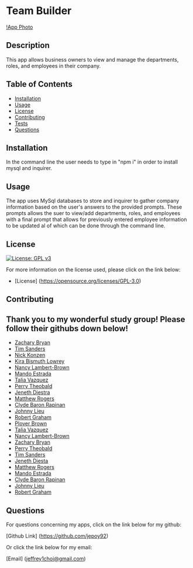 
# Team Builder
[!App Photo](app_photo.png)

## Description 

This app allows business owners to view and manage the departments, roles, and employees in their company.


## Table of Contents

* [Installation](#installation)
* [Usage](#usage)
* [License](#license)
* [Contributing](#contributing)
* [Tests](#tests)
* [Questions](#questions)


## Installation

In the command line the user needs to type in "npm i" in order to install mysql and inquirer.

## Usage 

The app uses MySql databases to store and inquirer to gather company information based on the user's answers to the provided prompts. These prompts allows the suer to view/add departments, roles, and employees with a final prompt that allows for previously entered employee information to be updated al of which can be done through the command line. 


## License
  
  
[![License: GPL v3](https://img.shields.io/badge/License-GPLv3-blue.svg)](https://www.gnu.org/licenses/gpl-3.0)

  For more information on the license used, please click on the link below:

- [License] (https://opensource.org/licenses/GPL-3.0)


## Contributing

## Thank you to my wonderful study group! Please follow their githubs down below!

- [Zachary Bryan](https://github.com/zacharybryan)
- [Tim Sanders](https://github.com/tbsanders5)
- [Nick Konzen](https://github.com/NTKonzen)
- [Kira Bismuth Lowrey](https://github.com/KILowrey)
- [Nancy Lambert-Brown](https://github.com/n-lambert)
- [Mando Estrada](https://github.com/Mando619)
- [Talia Vazquez](https://github.com/taliavazquez)
- [Perry Theobald](https://github.com/perrytjr)
- [Jeneth Diestra](https://github.com/jen6one9)
- [Matthew Rogers](https://github.com/Rogers-Development-Services)
- [Clyde Baron Rapinan](https://github.com/clydebaron2000)
- [Johnny Lieu](https://github.com/johnnylieu)
- [Robert Graham](https://github.com/Robmgraham)
- [Plover Brown](https://github.com/rebgrasshopper)
- [Talia Vazquez](https://github.com/taliavazquez)
- [Nancy Lambert-Brown](https://github.com/n-lambert)
- [Zachary Bryan](https://github.com/zacharybryan)
- [Perry Theobald](https://github.com/perrytjr)
- [Tim Sanders](https://github.com/tbsanders5)
- [Jeneth Diesta](https://github.com/jen6one9)
- [Matthew Rogers](https://github.com/Rogers-Development-Services)
- [Mando Estrada](https://github.com/Mando619)
- [Clyde Baron Rapinan](https://github.com/clydebaron2000)
- [Johnny Lieu](https://github.com/johnnylieu)
- [Robert Graham](https://github.com/Robmgraham)

## Questions

  For questions concerning my apps, click on the link below for my github:

  [Github Link] (https://github.com/jepoy92)

  Or click the link below for my email:

  [Email] (jeffrey1choi@gmail.com)
